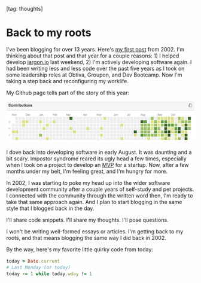[tag: thoughts]

# Back to my roots

I've been blogging for over 13 years. Here's [my first post](http://www.redsquirrel.com/blog/archives/00000004.html) from 2002. I'm thinking about that post and that year for a couple reasons: 1) I helped develop [jargon.io](http://jargon.io) last weekend, 2) I'm actively developing software again. I had been writing less and less code over the past five years as I took on some leadership roles at Obtiva, Groupon, and Dev Bootcamp. Now I'm taking a step back and reconfiguring my worklife.

My Github page tells part of the story of this year:

![Github contributions](/images/github-contributions-2015.jpg)

I dove back into developing software in early August. It was daunting and a bit scary. Impostor syndrome reared its ugly head a few times, especially when I took on a project to develop an [MVP](https://en.wikipedia.org/wiki/Minimum_viable_product) for a startup. Now, after a few months under my belt, I'm feeling great, and I'm hungry for more.

In 2002, I was starting to poke my head up into the wider software development community after a couple years of self-study and pet projects. I connected with the community through the written word then, I'm ready to take that same approach again. And I plan to start blogging in the same style that I blogged back in the day.

I'll share code snippets. I'll share my thoughts. I'll pose questions.

I won't be writing well-formed essays or articles. I'm getting back to my roots, and that means blogging the same way I did back in 2002.

By the way, here's my favorite little quirky code from today:

```ruby
today = Date.current
# Last Monday (or today)
today -= 1 while today.wday != 1
```


